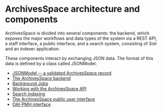 # ArchivesSpace architecture and components

ArchivesSpace is divided into several components: the backend, which
exposes the major workflows and data types of the system via a
REST API, a staff interface, a public interface, and a search system,
consisting of Solr and an indexer application.

These components interact by exchanging JSON data.  The format of this
data is defined by a class called JSONModel.

* [JSONModel -- a validated ArchivesSpace record](./jsonmodel.md)
* [The ArchivesSpace backend](./backend.md)
* [Background Jobs](./background_jobs.md)
* [Working with the ArchivesSpace API](./api.md)
* [Search indexing](./search.md)
* [The ArchivesSpace public user interface](./public.md)
* [OAI-PMH interface](./oai-pmh.md)
